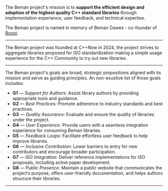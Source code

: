 <!--
SPDX-License-Identifier: Apache-2.0 WITH LLVM-exception
-->

The Beman project's mission is to **support the efficient design and adoption of the highest quality C++ standard libraries** through implementation experience, user feedback, and technical expertise.

The Beman project is named in memory of Beman Dawes - co-founder of [Boost](https://www.boost.org).

---

The Beman project was founded at C++Now in 2024, the project strives to aggregate libraries proposed for ISO standardization making a simple usage experience for the C++ Community to try out new libraries.

---

The Beman project's goals are broad, strategic propositions aligned with its mission and serve as guiding principles.
An non-exustive list of those goals includes:

- **G1** — *Support for Authors:* Assist library authors by providing appropriate tools and guidance.
- **G2** — *Best Practices:* Promote adherence to industry standards and best practices.
- **G3** — *Quality Assurance:* Evaluate and ensure the quality of libraries under the project.
- **G4** — *User Experience:* Provide users with a seamless integration experience for consuming Beman libraries.
- **G5** — *Feedback Loops:* Facilitate effortless user feedback to help improve libraries.
- **G6** — *Inclusive Contribution:* Lower barriers to entry for new contributors and encourage broader participation.
- **G7** — *ISO Integration:* Deliver reference implementations for ISO proposals, including active paper development.
- **G8** — *Public Presence:* Maintain a public website that communicates the project’s purpose, offers user-friendly documentation, and helps authors structure their libraries.

---
